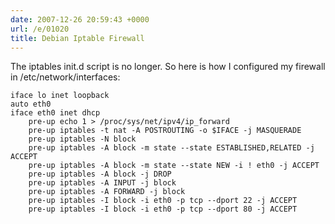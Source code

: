 ```yaml
---
date: 2007-12-26 20:59:43 +0000
url: /e/01020
title: Debian Iptable Firewall
---
```



The iptables init.d script is no longer. So here is how I configured my
firewall in /etc/network/interfaces:

    iface lo inet loopback
    auto eth0
    iface eth0 inet dhcp
        pre-up echo 1 > /proc/sys/net/ipv4/ip_forward
        pre-up iptables -t nat -A POSTROUTING -o $IFACE -j MASQUERADE
        pre-up iptables -N block
        pre-up iptables -A block -m state --state ESTABLISHED,RELATED -j ACCEPT
        pre-up iptables -A block -m state --state NEW -i ! eth0 -j ACCEPT
        pre-up iptables -A block -j DROP
        pre-up iptables -A INPUT -j block
        pre-up iptables -A FORWARD -j block
        pre-up iptables -I block -i eth0 -p tcp --dport 22 -j ACCEPT
        pre-up iptables -I block -i eth0 -p tcp --dport 80 -j ACCEPT
